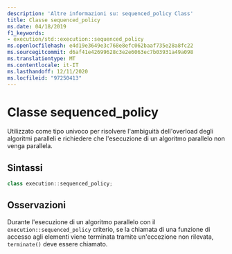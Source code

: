 ```yaml
---
description: 'Altre informazioni su: sequenced_policy Class'
title: Classe sequenced_policy
ms.date: 04/18/2019
f1_keywords:
- execution/std::execution::sequenced_policy
ms.openlocfilehash: e4d19e3649e3c768e8efc062baaf735e28a8fc22
ms.sourcegitcommit: d6af41e42699628c3e2e6063ec7b03931a49a098
ms.translationtype: MT
ms.contentlocale: it-IT
ms.lasthandoff: 12/11/2020
ms.locfileid: "97250413"
---
```

# <a name="sequenced_policy-class"></a>Classe sequenced_policy

Utilizzato come tipo univoco per risolvere l'ambiguità dell'overload degli algoritmi paralleli e richiedere che l'esecuzione di un algoritmo parallelo non venga parallela.

## <a name="syntax"></a>Sintassi

```cpp
class execution::sequenced_policy;
```

## <a name="remarks"></a>Osservazioni

Durante l'esecuzione di un algoritmo parallelo con il `execution::sequenced_policy` criterio, se la chiamata di una funzione di accesso agli elementi viene terminata tramite un'eccezione non rilevata, `terminate()` deve essere chiamato.
